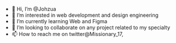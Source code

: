 - 👋 Hi, I’m @Johzua
- 👀 I’m interested in web development and design engineering
- 🌱 I’m currently learning Web and Figma
- 💞️ I’m looking to collaborate on any project related to my specialty 
- 📫 How to reach me on twitter@Missionary_17, 

<!---
Johzua/Johzua is a ✨ special ✨ repository because its `README.md` (this file) appears on your GitHub profile.
You can click the Preview link to take a look at your changes.
--->
